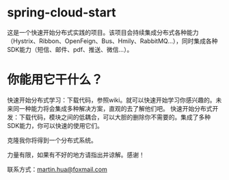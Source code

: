 # spring-cloud-start

这是一个快速开始分布式实践的项目。该项目会持续集成分布式各种能力（Hystrix、Ribbon、OpenFeign、Bus、Hmily、RabbitMQ…），同时集成各种SDK能力（短信、邮件、pdf、推送、微信…）。

# 你能用它干什么？

快速开始分布式学习：下载代码，参照wiki。就可以快速开始学习你感兴趣的。未来同一种能力将会集成多种解决方案，直观的去了解他们吧。
快速开始分布式开发：下载代码，模块之间的低耦合，可以大胆的删除你不需要的。集成了多种SDK能力，你可以快速的使用它们。


克隆我你将得到一个分布式系统。

力量有限，如果有不好的地方请指出并谅解。感谢！

联系方式：martin.hua@foxmail.com
